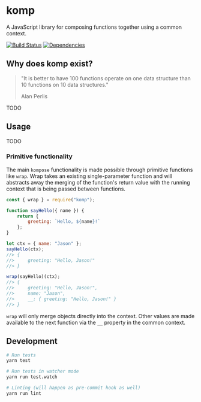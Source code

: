 # komp
A JavaScript library for composing functions together using a common context.

[![Build Status](https://travis-ci.org/jolson88/komp.svg?branch=master)](https://travis-ci.org/jolson88/komp)
[![Dependencies](https://david-dm.org/jolson88/komp.svg)](https://david-dm.org/jolson88/komp)

## Why does komp exist?
> "It is better to have 100 functions operate on one data structure than 10 functions on 10 data structures."
>
> Alan Perlis

TODO

## Usage
TODO

### Primitive functionality
The main `kompose` functionality is made possible through primitive functions like `wrap`. Wrap takes an existing single-parameter function and will abstracts away the merging of the function's return value with the running context that is being passed between functions.

```javascript
const { wrap } = require("komp");

function sayHello({ name }) {
    return {
        greeting: `Hello, ${name}!`
    };
}

let ctx = { name: "Jason" };
sayHello(ctx);
//> {
//>     greeting: "Hello, Jason!"
//> }    

wrap(sayHello)(ctx);
//> {
//>     greeting: "Hello, Jason!",
//>     name: "Jason",
//>     __: { greeting: "Hello, Jason!" }
//> }
```

`wrap` will only merge objects directly into the context. Other values are made available to the next function via the `__` property in the common context.

## Development

```sh
# Run tests
yarn test

# Run tests in watcher mode
yarn run test.watch

# Linting (will happen as pre-commit hook as well)
yarn run lint
```
